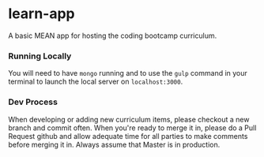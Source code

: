 # learn-app

A basic MEAN app for hosting the coding bootcamp curriculum.

### Running Locally
You will need to have `mongo` running and to use the `gulp` command in your terminal to launch the local server on `localhost:3000`.

### Dev Process
When developing or adding new curriculum items, please checkout a new branch and commit often. When you're ready to merge it in, please do a Pull Request github and allow adequate time for all parties to make comments before merging it in. Always assume that Master is in production.
